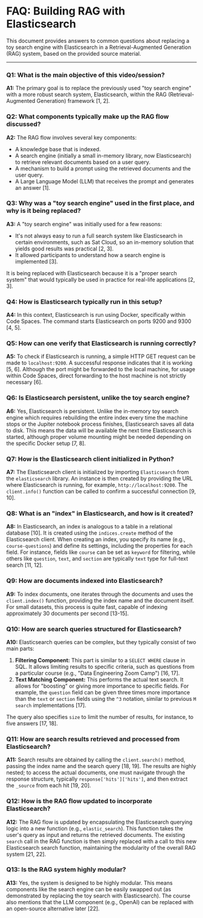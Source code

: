 # FAQ: Building RAG with Elasticsearch

This document provides answers to common questions about replacing a toy search engine with Elasticsearch in a Retrieval-Augmented Generation (RAG) system, based on the provided source material.

---

### Q1: What is the main objective of this video/session?
**A1:** The primary goal is to replace the previously used "toy search engine" with a more robust search system, Elasticsearch, within the RAG (Retrieval-Augmented Generation) framework [1, 2].

### Q2: What components typically make up the RAG flow discussed?
**A2:** The RAG flow involves several key components:
*   A knowledge base that is indexed.
*   A search engine (initially a small in-memory library, now Elasticsearch) to retrieve relevant documents based on a user query.
*   A mechanism to build a prompt using the retrieved documents and the user query.
*   A Large Language Model (LLM) that receives the prompt and generates an answer [1].

### Q3: Why was a "toy search engine" used in the first place, and why is it being replaced?
**A3:** A "toy search engine" was initially used for a few reasons:
*   It's not always easy to run a full search system like Elasticsearch in certain environments, such as Sat Cloud, so an in-memory solution that yields good results was practical [2, 3].
*   It allowed participants to understand how a search engine is implemented [3].

It is being replaced with Elasticsearch because it is a "proper search system" that would typically be used in practice for real-life applications [2, 3].

### Q4: How is Elasticsearch typically run in this setup?
**A4:** In this context, Elasticsearch is run using Docker, specifically within Code Spaces. The command starts Elasticsearch on ports 9200 and 9300 [4, 5].

### Q5: How can one verify that Elasticsearch is running correctly?
**A5:** To check if Elasticsearch is running, a simple HTTP GET request can be made to `localhost:9200`. A successful response indicates that it is working [5, 6]. Although the port might be forwarded to the local machine, for usage within Code Spaces, direct forwarding to the host machine is not strictly necessary [6].

### Q6: Is Elasticsearch persistent, unlike the toy search engine?
**A6:** Yes, Elasticsearch is persistent. Unlike the in-memory toy search engine which requires rebuilding the entire index every time the machine stops or the Jupiter notebook process finishes, Elasticsearch saves all data to disk. This means the data will be available the next time Elasticsearch is started, although proper volume mounting might be needed depending on the specific Docker setup [7, 8].

### Q7: How is the Elasticsearch client initialized in Python?
**A7:** The Elasticsearch client is initialized by importing `Elasticsearch` from the `elasticsearch` library. An instance is then created by providing the URL where Elasticsearch is running, for example, `http://localhost:9200`. The `client.info()` function can be called to confirm a successful connection [9, 10].

### Q8: What is an "index" in Elasticsearch, and how is it created?
**A8:** In Elasticsearch, an index is analogous to a table in a relational database [10]. It is created using the `indices.create` method of the Elasticsearch client. When creating an index, you specify its name (e.g., `course-questions`) and define its settings, including the properties for each field. For instance, fields like `course` can be set as `keyword` for filtering, while others like `question`, `text`, and `section` are typically `text` type for full-text search [11, 12].

### Q9: How are documents indexed into Elasticsearch?
**A9:** To index documents, one iterates through the documents and uses the `client.index()` function, providing the index name and the document itself. For small datasets, this process is quite fast, capable of indexing approximately 30 documents per second [13-15].

### Q10: How are search queries structured for Elasticsearch?
**A10:** Elasticsearch queries can be complex, but they typically consist of two main parts:
1.  **Filtering Component:** This part is similar to a `SELECT WHERE` clause in SQL. It allows limiting results to specific criteria, such as questions from a particular course (e.g., "Data Engineering Zoom Camp") [16, 17].
2.  **Text Matching Component:** This performs the actual text search. It allows for "boosting" or giving more importance to specific fields. For example, the `question` field can be given three times more importance than the `text` or `section` fields using the `^3` notation, similar to previous `M search` implementations [17].

The query also specifies `size` to limit the number of results, for instance, to five answers [17, 18].

### Q11: How are search results retrieved and processed from Elasticsearch?
**A11:** Search results are obtained by calling the `client.search()` method, passing the index name and the search query [18, 19]. The results are highly nested; to access the actual documents, one must navigate through the response structure, typically `response['hits']['hits']`, and then extract the `_source` from each hit [19, 20].

### Q12: How is the RAG flow updated to incorporate Elasticsearch?
**A12:** The RAG flow is updated by encapsulating the Elasticsearch querying logic into a new function (e.g., `elastic_search`). This function takes the user's query as input and returns the retrieved documents. The existing `search` call in the RAG function is then simply replaced with a call to this new Elasticsearch search function, maintaining the modularity of the overall RAG system [21, 22].

### Q13: Is the RAG system highly modular?
**A13:** Yes, the system is designed to be highly modular. This means components like the search engine can be easily swapped out (as demonstrated by replacing the toy search with Elasticsearch). The course also mentions that the LLM component (e.g., OpenAI) can be replaced with an open-source alternative later [22].


